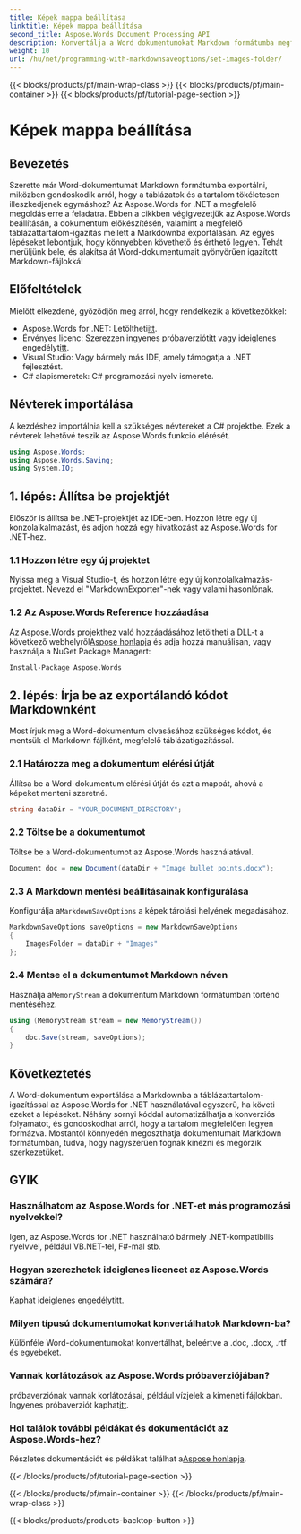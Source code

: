 ```yaml
---
title: Képek mappa beállítása
linktitle: Képek mappa beállítása
second_title: Aspose.Words Document Processing API
description: Konvertálja a Word dokumentumokat Markdown formátumba megfelelő táblázatigazítással az Aspose.Words for .NET segítségével. Kövesse részletes útmutatónkat a tökéletes eredmény érdekében.
weight: 10
url: /hu/net/programming-with-markdownsaveoptions/set-images-folder/
---
```


{{< blocks/products/pf/main-wrap-class >}}
{{< blocks/products/pf/main-container >}}
{{< blocks/products/pf/tutorial-page-section >}}

# Képek mappa beállítása

## Bevezetés

Szerette már Word-dokumentumát Markdown formátumba exportálni, miközben gondoskodik arról, hogy a táblázatok és a tartalom tökéletesen illeszkedjenek egymáshoz? Az Aspose.Words for .NET a megfelelő megoldás erre a feladatra. Ebben a cikkben végigvezetjük az Aspose.Words beállításán, a dokumentum előkészítésén, valamint a megfelelő táblázattartalom-igazítás mellett a Markdownba exportálásán. Az egyes lépéseket lebontjuk, hogy könnyebben követhető és érthető legyen. Tehát merüljünk bele, és alakítsa át Word-dokumentumait gyönyörűen igazított Markdown-fájlokká!

## Előfeltételek

Mielőtt elkezdené, győződjön meg arról, hogy rendelkezik a következőkkel:

-  Aspose.Words for .NET: Letöltheti[itt](https://releases.aspose.com/words/net/).
-  Érvényes licenc: Szerezzen ingyenes próbaverziót[itt](https://releases.aspose.com/) vagy ideiglenes engedélyt[itt](https://purchase.aspose.com/temporary-license/).
- Visual Studio: Vagy bármely más IDE, amely támogatja a .NET fejlesztést.
- C# alapismeretek: C# programozási nyelv ismerete.

## Névterek importálása

A kezdéshez importálnia kell a szükséges névtereket a C# projektbe. Ezek a névterek lehetővé teszik az Aspose.Words funkció elérését.

```csharp
using Aspose.Words;
using Aspose.Words.Saving;
using System.IO;
```

## 1. lépés: Állítsa be projektjét

Először is állítsa be .NET-projektjét az IDE-ben. Hozzon létre egy új konzolalkalmazást, és adjon hozzá egy hivatkozást az Aspose.Words for .NET-hez.

### 1.1 Hozzon létre egy új projektet

Nyissa meg a Visual Studio-t, és hozzon létre egy új konzolalkalmazás-projektet. Nevezd el "MarkdownExporter"-nek vagy valami hasonlónak.

### 1.2 Az Aspose.Words Reference hozzáadása

 Az Aspose.Words projekthez való hozzáadásához letöltheti a DLL-t a következő webhelyről[Aspose honlapja](https://releases.aspose.com/words/net/) és adja hozzá manuálisan, vagy használja a NuGet Package Managert:

```bash
Install-Package Aspose.Words
```

## 2. lépés: Írja be az exportálandó kódot Markdownként

Most írjuk meg a Word-dokumentum olvasásához szükséges kódot, és mentsük el Markdown fájlként, megfelelő táblázatigazítással.

### 2.1 Határozza meg a dokumentum elérési útját

Állítsa be a Word-dokumentum elérési útját és azt a mappát, ahová a képeket menteni szeretné.

```csharp
string dataDir = "YOUR_DOCUMENT_DIRECTORY";
```

### 2.2 Töltse be a dokumentumot

Töltse be a Word-dokumentumot az Aspose.Words használatával.

```csharp
Document doc = new Document(dataDir + "Image bullet points.docx");
```

### 2.3 A Markdown mentési beállításainak konfigurálása

 Konfigurálja a`MarkdownSaveOptions` a képek tárolási helyének megadásához.

```csharp
MarkdownSaveOptions saveOptions = new MarkdownSaveOptions
{
    ImagesFolder = dataDir + "Images"
};
```

### 2.4 Mentse el a dokumentumot Markdown néven

 Használja a`MemoryStream` a dokumentum Markdown formátumban történő mentéséhez.

```csharp
using (MemoryStream stream = new MemoryStream())
{
    doc.Save(stream, saveOptions);
}
```

## Következtetés

A Word-dokumentum exportálása a Markdownba a táblázattartalom-igazítással az Aspose.Words for .NET használatával egyszerű, ha követi ezeket a lépéseket. Néhány sornyi kóddal automatizálhatja a konverziós folyamatot, és gondoskodhat arról, hogy a tartalom megfelelően legyen formázva. Mostantól könnyedén megoszthatja dokumentumait Markdown formátumban, tudva, hogy nagyszerűen fognak kinézni és megőrzik szerkezetüket.

## GYIK

### Használhatom az Aspose.Words for .NET-et más programozási nyelvekkel?

Igen, az Aspose.Words for .NET használható bármely .NET-kompatibilis nyelvvel, például VB.NET-tel, F#-mal stb.

### Hogyan szerezhetek ideiglenes licencet az Aspose.Words számára?

Kaphat ideiglenes engedélyt[itt](https://purchase.aspose.com/temporary-license/).

### Milyen típusú dokumentumokat konvertálhatok Markdown-ba?

Különféle Word-dokumentumokat konvertálhat, beleértve a .doc, .docx, .rtf és egyebeket.

### Vannak korlátozások az Aspose.Words próbaverziójában?

 próbaverziónak vannak korlátozásai, például vízjelek a kimeneti fájlokban. Ingyenes próbaverziót kaphat[itt](https://releases.aspose.com/).

### Hol találok további példákat és dokumentációt az Aspose.Words-hez?

 Részletes dokumentációt és példákat találhat a[Aspose honlapja](https://reference.aspose.com/words/net/).

{{< /blocks/products/pf/tutorial-page-section >}}

{{< /blocks/products/pf/main-container >}}
{{< /blocks/products/pf/main-wrap-class >}}

{{< blocks/products/products-backtop-button >}}
